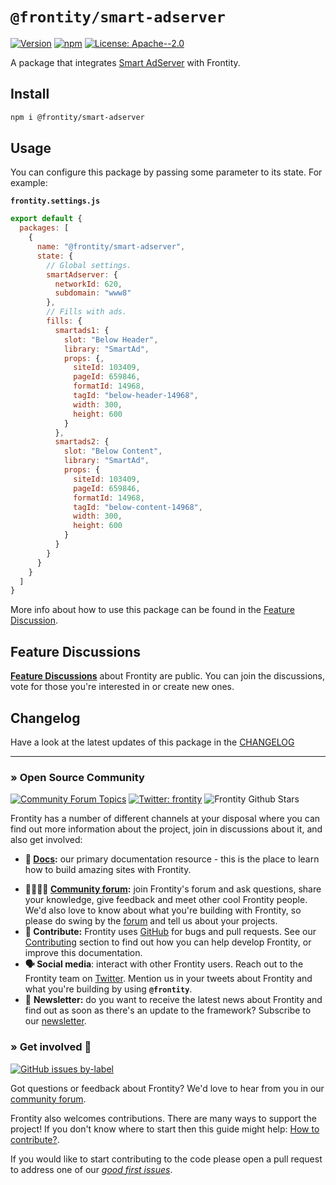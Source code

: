 # `@frontity/smart-adserver`

[![Version](https://img.shields.io/npm/v/@frontity/smart-adserver.svg)](https://www.npmjs.com/package/@frontity/smart-adserver) [![npm](https://img.shields.io/npm/dw/@frontity/smart-adserver)](https://www.npmjs.com/package/@frontity/smart-adserver) [![License: Apache--2.0](https://img.shields.io/badge/license-Apache%202-lightgrey)](https://github.com/frontity/frontity/blob/master/LICENSE)

A package that integrates [Smart AdServer](https://smartadserver.com/) with Frontity.

## Install

```sh
npm i @frontity/smart-adserver
```

## Usage

You can configure this package by passing some parameter to its state. For example:

**`frontity.settings.js`**

```js
export default {
  packages: [
    {
      name: "@frontity/smart-adserver",
      state: {
        // Global settings.
        smartAdserver: {
          networkId: 620,
          subdomain: "www8"
        },
        // Fills with ads.
        fills: {
          smartads1: {
            slot: "Below Header",
            library: "SmartAd",
            props: {,
              siteId: 103409,
              pageId: 659846,
              formatId: 14968,
              tagId: "below-header-14968",
              width: 300,
              height: 600
            }
          },
          smartads2: {
            slot: "Below Content",
            library: "SmartAd",
            props: {
              siteId: 103409,
              pageId: 659846,
              formatId: 14968,
              tagId: "below-content-14968",
              width: 300,
              height: 600
            }
          }
        }
      }
    }
  ]
}
```

More info about how to use this package can be found in the [Feature Discussion](https://community.frontity.org/t/smart-adserver/1586/).

## Feature Discussions

[**Feature Discussions**](https://community.frontity.org/c/feature-discussions/33) about Frontity are public. You can join the discussions, vote for those you're interested in or create new ones.

## Changelog

Have a look at the latest updates of this package in the [CHANGELOG](CHANGELOG.md)

---

### » Open Source Community

[![Community Forum Topics](https://img.shields.io/discourse/topics?color=blue&label=community%20forum&server=https%3A%2F%2Fcommunity.frontity.org%2F)](https://community.frontity.org/) [![Twitter: frontity](https://img.shields.io/twitter/follow/frontity.svg?style=social)](https://twitter.com/frontity) ![Frontity Github Stars](https://img.shields.io/github/stars/frontity/frontity?style=social)

Frontity has a number of different channels at your disposal where you can find out more information about the project, join in discussions about it, and also get involved:

- **📖 [Docs](https://docs.frontity.org/):** our primary documentation resource - this is the place to learn how to build amazing sites with Frontity.

* **👨‍👩‍👧‍👦 [Community forum](https://community.frontity.org/):** join Frontity's forum and ask questions, share your knowledge, give feedback and meet other cool Frontity people. We'd also love to know about what you're building with Frontity, so please do swing by the [forum](https://community.frontity.org/) and tell us about your projects.
* **🐞 Contribute:** Frontity uses [GitHub](https://github.com/frontity/frontity) for bugs and pull requests. See our [Contributing](../../CONTRIBUTING.md/) section to find out how you can help develop Frontity, or improve this documentation.
* **🗣 Social media**: interact with other Frontity users. Reach out to the Frontity team on [Twitter](https://twitter.com/frontity). Mention us in your tweets about Frontity and what you're building by using **`@frontity`**.
* 💌 **Newsletter:** do you want to receive the latest news about Frontity and find out as soon as there's an update to the framework? Subscribe to our [newsletter](https://frontity.org/newsletter/).

### » Get involved 🤗

[![GitHub issues by-label](https://img.shields.io/github/issues/frontity/frontity/good%20first%20issue)](https://github.com/frontity/frontity/issues?q=is%3Aissue+is%3Aopen+label%3A%22good+first+issue%22)

Got questions or feedback about Frontity? We'd love to hear from you in our [community forum](https://community.frontity.org).

Frontity also welcomes contributions. There are many ways to support the project! If you don't know where to start then this guide might help: [How to contribute?](https://docs.frontity.org/contributing/how-to-contribute).

If you would like to start contributing to the code please open a pull request to address one of our [_good first issues_](https://github.com/frontity/frontity/issues?q=is%3Aissue+is%3Aopen+label%3A%22good+first+issue%22).

